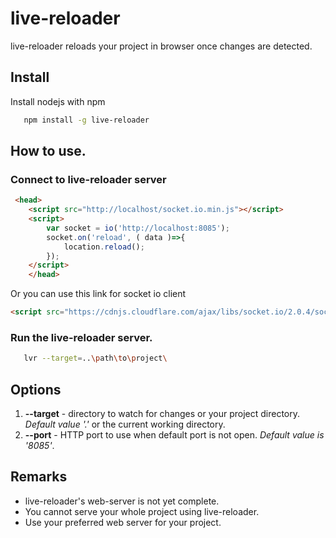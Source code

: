 # live-reloader
live-reloader reloads your project in browser once changes are detected. 

## Install
Install nodejs with npm
 ```bash
    npm install -g live-reloader
 ```
## How to use.
### Connect to live-reloader server
```HTML
 <head>
    <script src="http://localhost/socket.io.min.js"></script>
    <script>
        var socket = io('http://localhost:8085');
        socket.on('reload', ( data )=>{
            location.reload();
        });
    </script>
    </head>
```
Or you can use this link for socket io client
```HTML
<script src="https://cdnjs.cloudflare.com/ajax/libs/socket.io/2.0.4/socket.io.slim.js"></script>
```

 ### Run the live-reloader server.
 ```bash
    lvr --target=..\path\to\project\
 ```

 ## Options
 1. **--target** - directory to watch for changes or your project directory. *Default value '.'* or the current working directory.
 2. **--port** - HTTP port to use when default port is not open. *Default value is '8085'*.
 
 ## Remarks
- live-reloader's web-server is not yet complete.
- You cannot serve your whole project using live-reloader.
- Use your preferred web server for your project.